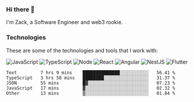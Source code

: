 ### Hi there 👋
I'm Zack, a Software Engineer and web3 rookie.

### Technologies
These are some of the technologies and tools that I work with:

![JavaScript](https://img.shields.io/badge/JavaScript-323330.svg?logo=javascript&logoColor=F7DF1E) 
![TypeScript](https://img.shields.io/badge/TypeScript-007ACC.svg?logo=typescript&logoColor=white) 
![Node](https://img.shields.io/badge/Node.js-43853D.svg?logo=node.js&logoColor=white)
![React](https://img.shields.io/badge/React-20232a.svg?logo=react&logoColor=61DAFB) 
![Angular](https://img.shields.io/badge/Angular-E23237.svg?logo=angularjs&logoColor=white)
![NestJS](https://img.shields.io/badge/NestJS-E0234E?logo=nestjs&logoColor=white)
![Flutter](https://img.shields.io/badge/Flutter-02569B.svg?logo=flutter&logoColor=white)

<!--START_SECTION:waka-->

```text
Text         7 hrs 9 mins    ██████████████░░░░░░░░░░░   56.41 %
TypeScript   3 hrs 58 mins   ████████░░░░░░░░░░░░░░░░░   31.37 %
JSON         55 mins         █▓░░░░░░░░░░░░░░░░░░░░░░░   07.23 %
JavaScript   17 mins         ▓░░░░░░░░░░░░░░░░░░░░░░░░   02.32 %
Other        13 mins         ▒░░░░░░░░░░░░░░░░░░░░░░░░   01.84 %
```

<!--END_SECTION:waka-->
